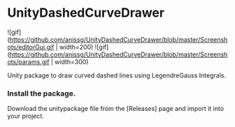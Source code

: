 # UnityDashedCurveDrawer

![gif](https://github.com/anissg/UnityDashedCurveDrawer/blob/master/Screenshots/editorGui.gif | width=200)
![gif](https://github.com/anissg/UnityDashedCurveDrawer/blob/master/Screenshots/params.gif | width=300)

Unity package to draw curved dashed lines using LegendreGauss Integrals.

### Install the package.

Download the unitypackage file from the [Releases] page and import it into your project.


